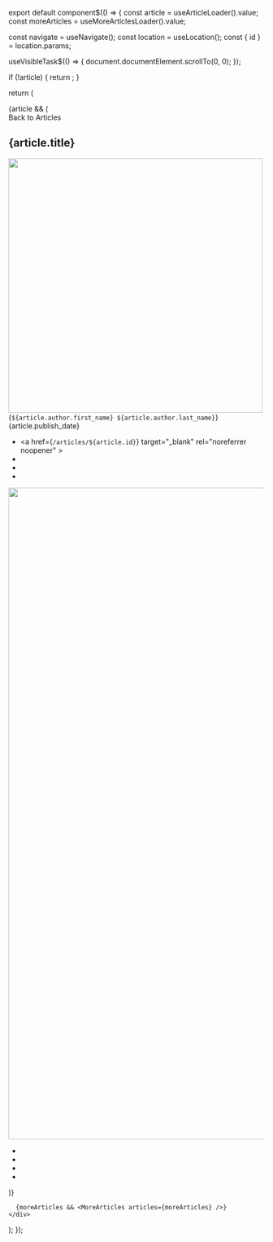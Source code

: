 export default component$(() => {
  const article = useArticleLoader().value;
  const moreArticles = useMoreArticlesLoader().value;

  const navigate = useNavigate();
  const location = useLocation();
  const { id } = location.params;

  useVisibleTask$(() => {
    document.documentElement.scrollTo(0, 0);
  });

  if (!article) {
    return <NotFound />;
  }

  return (
    <div class="current-article">
      {article && (
        <section>
          <div class="container">
            <Link href="/" class="current-article__backlink">
              <IconBack className="icon" />
              <span>Back to Articles</span>
            </Link>
            <h1 class="current-article__title">{article.title}</h1>
            <div class="current-article__detail">
              <div class="current-article__wrapperOuter">
                <div class="current-article__wrapperInner">
                  <div class="current-article__authorImage">
                    <img
                      src={getAssetURL(article.author.avatar)}
                      alt=""
                      width="500"
                      height="500"
                      loading="lazy"
                    />
                  </div>
                  <div>
                    <div class="current-article__authorName">
                      {`${article.author.first_name} ${article.author.last_name}`}
                    </div>
                    <div class="current-article__time">
                      {article.publish_date}
                    </div>
                  </div>
                </div>
                <ul class="current-article__socials">
                  <li>
                    <a
                      href={`/articles/${article.id}`}
                      target="_blank"
                      rel="noreferrer noopener"
                    >
                      <IconLink />
                    </a>
                  </li>
                  <li>
                    <a
                      href="https://www.youtube.com/c/DirectusVideos"
                      target="_blank"
                      rel="noreferrer noopener"
                    >
                      <IconYoutube />
                    </a>
                  </li>
                  <li>
                    <a
                      href="https://www.linkedin.com/company/directus-io"
                      target="_blank"
                      rel="noreferrer noopener"
                    >
                      <IconLinkedin />
                    </a>
                  </li>
                  <li>
                    <a
                      href="https://twitter.com/directus"
                      target="_blank"
                      rel="noreferrer noopener"
                    >
                      <IconTwitter />
                    </a>
                  </li>
                </ul>
              </div>
              <div class="current-article_coverImage">
                <img src={getAssetURL(article.cover_image)} alt="" width="1920" height="1280" />
              </div>
            </div>
            <div class="current-article__body">
              <div
                class="current-article__bodyContent"
                dangerouslySetInnerHTML={article.body}
              ></div>
              <ul class="current-article__bodySocials">
                <li>
                  <a
                    href="https://github.com/directus"
                    target="_blank"
                    rel="noreferrer noopener"
                  >
                    <IconGithub />
                  </a>
                </li>
                <li>
                  <a
                    href="https://www.youtube.com/c/DirectusVideos"
                    target="_blank"
                    rel="noreferrer noopener"
                  >
                    <IconYoutube />
                  </a>
                </li>
                <li>
                  <a
                    href="https://www.linkedin.com/company/directus-io"
                    target="_blank"
                    rel="noreferrer noopener"
                  >
                    <IconLinkedin />
                  </a>
                </li>
                <li>
                  <a
                    href="https://twitter.com/directus"
                    target="_blank"
                    rel="noreferrer noopener"
                  >
                    <IconTwitter />
                  </a>
                </li>
              </ul>
            </div>
          </div>
        </section>
      )}

      {moreArticles && <MoreArticles articles={moreArticles} />}
    </div>
  );
});
